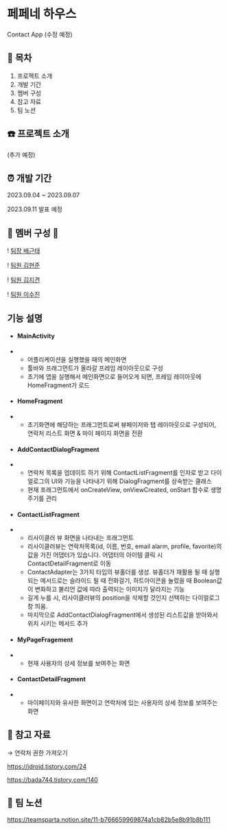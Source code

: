# 페페네 하우스
Contact App (수정 예정)

## :scroll: 목차
1. 프로젝트 소개
2. 개발 기간
3. 멤버 구성
4. 참고 자료
5. 팀 노션

## :telephone: 프로젝트 소개
(추가 예정)

## :alarm_clock: 개발 기간 
2023.09.04 ~ 2023.09.07

2023.09.11 발표 예정 

## :two_men_holding_hands: 멤버 구성 :couple: 
!
[팀장 배근태](https://github.com/kt2790)


!
[팀원 김현준](https://github.com/boomshh)


!
[팀원 김지견](https://github.com/Odin5din/)


!
[팀원 이수진](https://github.com/sooj36)


## 기능 설명
- #### MainActivity
- - 어플리케이션을 실행했을 때의 메인화면
  - 툴바와 프래그먼트가 올라갈 프레임 레이아웃으로 구성
  - 초기에 앱을 실행해서 메인화면으로 들어오게 되면, 프레임 레이아웃에 HomeFragment가 로드
 
    
- #### HomeFragment
- - 초기화면에 해당하는 프래그먼트로써 뷰페이저와 탭 레이아웃으로 구성되어, 연락처 리스트 화면 & 마이 페이지 화면을 전환
 
- #### AddContactDialogFragment
-  - 연락처 목록을 업데이트 하기 위해 ContactListFragment를 인자로 받고 다이얼로그의 UI와 기능을 나타내기 위해 DialogFragment를 상속받는 클래스
   - 현재 프래그먼트에서 onCreateView, onViewCreated, onStart 함수로 생명주기를 관리
   

- #### ContactListFragment
- - 리사이클러 뷰 화면을 나타내는 프래그먼트
  - 리사이클러뷰는 연락처목록(id, 이름, 번호, email alarm, profile, favorite)의 값을 가진 어댑터가 있습니다. 어댑터의 아이템 클릭 시 ContactDetailFragment로 이동
  - ContactAdapter는 3가지 타입의 뷰홀더를 생성. 뷰홀더가 재활용 될 때 실행되는 메서드로는 슬라이드 될 때 전화걸기, 하트아이콘을 눌렀을 때 Boolean값이 변화하고 불리언 값에 따라 출력되는 이미지가 달라지는 기능
  - 길게 누를 시, 리사이클러뷰의 position을 삭제할 것인지 선택하는 다이얼로그 창 띄움.
  - 마지막으로 AddContactDialogFragment에서 생성된 리스트값을 받아와서 위치 시키는 메서드 추가
    
- #### MyPageFragement
- - 현재 사용자의 상세 정보를 보여주는 화면
  
- #### ContactDetailFragment
- - 마이페이지와 유사한 화면이고 연락처에 있는 사용자의 상세 정보를 보여주는 화면

## :paperclip: 참고 자료
→ 연락처 권한 가져오기


https://jdroid.tistory.com/24


https://bada744.tistory.com/140
   

## :notebook: 팀 노션
https://teamsparta.notion.site/11-b766659969874a1cb82b5e8b91b8b111
